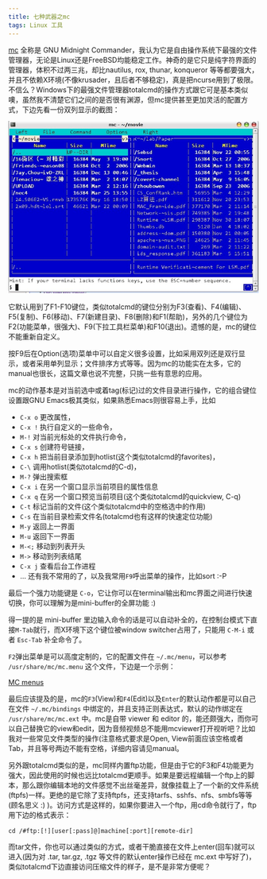 ```yaml
---
title: 七种武器之mc
tags: Linux 工具
---
```


[mc](http://www.ibiblio.org/mc/) 全称是 GNU Midnight Commander，我认为它是自由操作系统下最强的文件管理器，无论是Linux还是FreeBSD均能稳定工作。神奇的是它只是纯字符界面的管理器，体积不过两三兆，却比nautilus, rox, thunar, konqueror 等等都要强大，并且不依赖X环境(不像krusader，且后者不够稳定)，真是把ncurse用到了极限。不信么？Windows下的最强文件管理器totalcmd的操作方式跟它可是基本类似噢，虽然我不清楚它们之间的是否很有渊源，但mc提供甚至更加灵活的配置方式，下边先看一份双列显示的截图：

![MC filemanager](/assets/blog-images/mc_fm.jpg)

它默认用到了F1-F10键位，类似totalcmd的键位分别为F3(查看)、F4(编辑)、F5(复制)、F6(移动)、F7(新建目录)、F8(删除)和F1(帮助)，另外的几个键位为F2(功能菜单，很强大)、F9(下拉工具栏菜单)和F10(退出)。遗憾的是，mc的键位不能重新自定义。

按F9后在Option(选项)菜单中可以自定义很多设置，比如采用双列还是双行显示，或者采用单列显示；文件排序方式等等。因为mc的功能实在太多，它的manual也很长，这篇文章也说不完整，只挑一些有意思的应用。

mc的动作基本是对当前选中或着tag(标记)过的文件目录进行操作，它的组合键位设置跟GNU Emacs极其类似，如果熟悉Emacs则很容易上手，比如


- `C-x o` 更改属性，
- `C-x !` 执行自定义的一些命令，
- `M-!` 对当前光标处的文件执行命令，
- `C-x s` 创建符号链接，
- `C-x h` 把当前目录添加到hotlist(这个类似totalcmd的favorites)，
- `C-\` 调用hotlist(类似totalcmd的C-d)，
- `M-?` 弹出搜索框
- `C-x i` 在另一个窗口显示当前项目的属性信息
- `C-x q` 在另一个窗口预览当前项目(这个类似totalcmd的quickview, C-q)
- `C-t` 标记当前的文件(这个类似totalcmd中的空格选中的作用)
- `C-s` 在当前目录检索文件名(totalcmd也有这样的快速定位功能)
- `M-y` 返回上一界面
- `M-u` 返回下一界面
- `M-<;` 移动到列表开头
- `M->` 移动到列表结尾
- `C-x j` 查看后台工作进程
- ... 还有我不常用的了，以及我常用`F9`呼出菜单的操作，比如sort :-P

最后一个强力功能键是 `C-o`，它让你可以在terminal输出和mc界面之间进行快速切换，你可以理解为是mini-buffer的全屏功能 :)

得一提的是 mini-buffer 里边输入命令的话是可以自动补全的，在控制台模式下直接`M-Tab`就行，而X环境下这个键位被window switcher占用了，只能用 `C-M-i` 或者 `Esc-Tab` 补全命令了。

`F2`弹出菜单是可以高度定制的，它的配置文件在 `~/.mc/menu`，可以参考 `/usr/share/mc/mc.menu` 这个文件，下边是一个示例：

[MC menus](/assets/blog-images/mc_fm_menu.jpg)

最后应该提及的是，mc的`F3`(View)和`F4`(Edit)以及`Enter`的默认动作都是可以自己在文件 `~/.mc/bindings` 中绑定的，并且支持正则表达式，默认的动作绑定在 `/usr/share/mc/mc.ext` 中。mc是自带 viewer 和 editor 的，能还颇强大，而你可以自己替换它的view和edit，因为音频视频总不能用mcviewer打开视听吧？比如我对一些常见文件类型的操作(注意格式要求是Open, View前面应该空格或者Tab，并且等号两边不能有空格，详细内容请见manual。


另外跟totalcmd类似的是，mc同样内置ftp功能，但是由于它的F3和F4功能更为强大，因此使用的时候也远比totalcmd更顺手。如果是要远程编辑一个ftp上的脚本，那么跟你编辑本地的文件感觉不出丝毫差异，就像挂载上了一个新的文件系统(ftpfs)一样。更绝的是它除了支持ftpfs，还支持tarfs、sshfs、nfs、smbfs等等(顾名思义 :) )。访问方式是这样的，如果你要进入一个ftp，用cd命令就行了，ftp用下边的格式表示：

    cd /#ftp:[!][user[:pass]@]machine[:port][remote-dir]

而tar文件，你也可以通过类似的方式，或者干脆直接在文件上enter(回车)就可以进入(因为对 .tar, tar.gz, .tgz 等文件的默认enter操作已经在 mc.ext 中写好了)，类似totalcmd下边直接访问压缩文件的样子，是不是非常方便呢？
